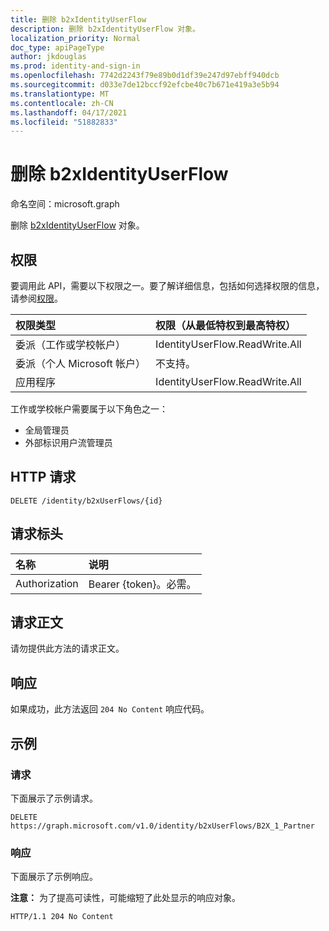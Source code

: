 ```yaml
---
title: 删除 b2xIdentityUserFlow
description: 删除 b2xIdentityUserFlow 对象。
localization_priority: Normal
doc_type: apiPageType
author: jkdouglas
ms.prod: identity-and-sign-in
ms.openlocfilehash: 7742d2243f79e89b0d1df39e247d97ebff940dcb
ms.sourcegitcommit: d033e7de12bccf92efcbe40c7b671e419a3e5b94
ms.translationtype: MT
ms.contentlocale: zh-CN
ms.lasthandoff: 04/17/2021
ms.locfileid: "51882833"
---
```

# <a name="delete-b2xidentityuserflow"></a>删除 b2xIdentityUserFlow

命名空间：microsoft.graph

删除 [b2xIdentityUserFlow](../resources/b2xidentityuserflow.md) 对象。

## <a name="permissions"></a>权限

要调用此 API，需要以下权限之一。要了解详细信息，包括如何选择权限的信息，请参阅[权限](/graph/permissions-reference)。

|权限类型      | 权限（从最低特权到最高特权）              |
|:--------------------|:---------------------------------------------------------|
|委派（工作或学校帐户）|IdentityUserFlow.ReadWrite.All|
|委派（个人 Microsoft 帐户）| 不支持。|
|应用程序|IdentityUserFlow.ReadWrite.All|

工作或学校帐户需要属于以下角色之一：

* 全局管理员
* 外部标识用户流管理员

## <a name="http-request"></a>HTTP 请求

<!-- { "blockType": "ignored" } -->
```http
DELETE /identity/b2xUserFlows/{id}
```

## <a name="request-headers"></a>请求标头

|名称|说明|
|:---------------|:----------|
|Authorization|Bearer {token}。必需。|

## <a name="request-body"></a>请求正文

请勿提供此方法的请求正文。

## <a name="response"></a>响应

如果成功，此方法返回 `204 No Content` 响应代码。

## <a name="example"></a>示例

### <a name="request"></a>请求

下面展示了示例请求。

<!-- {
  "blockType": "request",
  "name": "delete_b2xUserFlows"
}
-->

``` http
DELETE https://graph.microsoft.com/v1.0/identity/b2xUserFlows/B2X_1_Partner
```

### <a name="response"></a>响应

下面展示了示例响应。

**注意：** 为了提高可读性，可能缩短了此处显示的响应对象。

<!-- {
  "blockType": "response",
  "truncated": true
}
-->

``` http
HTTP/1.1 204 No Content
```
